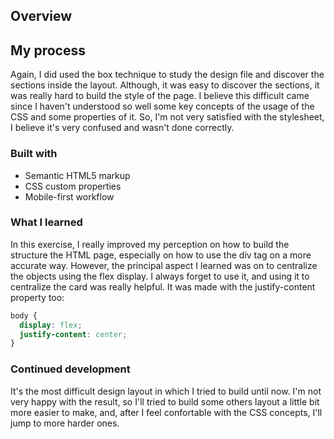 ## Overview

## My process

Again, I did used the box technique to study the design file and discover the sections inside the layout. Although, it was easy to discover the sections, it was really hard to build the style of the page. I believe this difficult came since I haven't understood so well some key concepts of the usage of the CSS and some properties of it. So, I'm not very satisfied with the stylesheet, I believe it's very confused and wasn't done correctly.

### Built with

- Semantic HTML5 markup
- CSS custom properties
- Mobile-first workflow

### What I learned

In this exercise, I really improved my perception on how to build the structure the HTML page, especially on how to use the div tag on a more accurate way. However, the principal aspect I learned was on to centralize the objects using the flex display. I always forget to use it, and using it to centralize the card was really helpful. It was made with the justify-content property too:

```css
body {
  display: flex;
  justify-content: center;
}
```

### Continued development

It's the most difficult design layout in which I tried to build until now. I'm not very happy with the result, so I'll tried to build some others layout a little bit more easier to make, and, after I feel confortable with the CSS concepts, I'll jump to more harder ones.